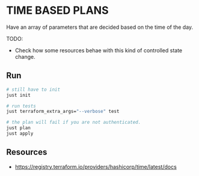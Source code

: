 # TIME BASED PLANS

Have an array of parameters that are decided based on the time of the day.  

TODO:

* Check how some resources behae with this kind of controlled state change.  

## Run

```sh
# still have to init
just init

# run tests
just terraform_extra_args="--verbose" test

# the plan will fail if you are not authenticated.  
just plan
just apply
```

## Resources

* https://registry.terraform.io/providers/hashicorp/time/latest/docs